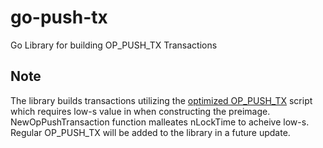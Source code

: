# go-push-tx
Go Library for building OP_PUSH_TX Transactions

## Note
The library builds transactions utilizing the [optimized OP_PUSH_TX](https://xiaohuiliu.medium.com/optimal-op-push-tx-ded54990c76f) script which requires low-s value in when constructing the preimage. NewOpPushTransaction function malleates nLockTime to acheive low-s. Regular OP_PUSH_TX will be added to the library in a future update.
